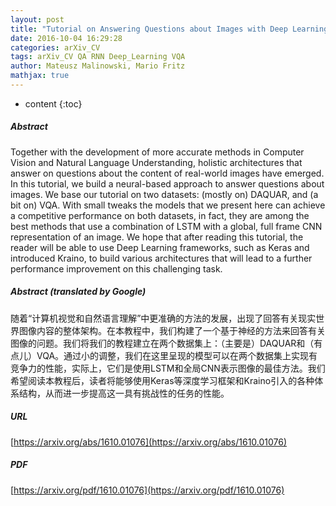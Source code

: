 ```yaml
---
layout: post
title: "Tutorial on Answering Questions about Images with Deep Learning"
date: 2016-10-04 16:29:28
categories: arXiv_CV
tags: arXiv_CV QA RNN Deep_Learning VQA
author: Mateusz Malinowski, Mario Fritz
mathjax: true
---
```


* content
{:toc}

##### Abstract
Together with the development of more accurate methods in Computer Vision and Natural Language Understanding, holistic architectures that answer on questions about the content of real-world images have emerged. In this tutorial, we build a neural-based approach to answer questions about images. We base our tutorial on two datasets: (mostly on) DAQUAR, and (a bit on) VQA. With small tweaks the models that we present here can achieve a competitive performance on both datasets, in fact, they are among the best methods that use a combination of LSTM with a global, full frame CNN representation of an image. We hope that after reading this tutorial, the reader will be able to use Deep Learning frameworks, such as Keras and introduced Kraino, to build various architectures that will lead to a further performance improvement on this challenging task.

##### Abstract (translated by Google)
随着“计算机视觉和自然语言理解”中更准确的方法的发展，出现了回答有关现实世界图像内容的整体架构。在本教程中，我们构建了一个基于神经的方法来回答有关图像的问题。我们将我们的教程建立在两个数据集上：（主要是）DAQUAR和（有点儿）VQA。通过小的调整，我们在这里呈现的模型可以在两个数据集上实现有竞争力的性能，实际上，它们是使用LSTM和全局CNN表示图像的最佳方法。我们希望阅读本教程后，读者将能够使用Keras等深度学习框架和Kraino引入的各种体系结构，从而进一步提高这一具有挑战性的任务的性能。

##### URL
[https://arxiv.org/abs/1610.01076](https://arxiv.org/abs/1610.01076)

##### PDF
[https://arxiv.org/pdf/1610.01076](https://arxiv.org/pdf/1610.01076)


